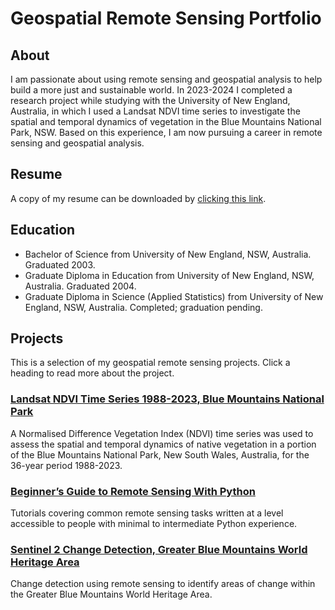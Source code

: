 # Geospatial Remote Sensing Portfolio
## About
I am passionate about using remote sensing and geospatial analysis to help build a more just and sustainable world. In 2023-2024 I completed a research project while studying with the University of New England, Australia, in which I used a Landsat NDVI time series to investigate the spatial and temporal dynamics of vegetation in the Blue Mountains National Park, NSW. Based on this experience, I am now pursuing a career in remote sensing and geospatial analysis.

## Resume
A copy of my resume can be downloaded by [clicking this link](/doc/mdear_resume.pdf).

## Education
* Bachelor of Science from University of New England, NSW, Australia. Graduated 2003.
* Graduate Diploma in Education from University of New England, NSW, Australia. Graduated 2004.
* Graduate Diploma in Science (Applied Statistics) from University of New England, NSW, Australia. Completed; graduation pending.

## Projects

This is a selection of my geospatial remote sensing projects. Click a heading to read more about the project.

### [Landsat NDVI Time Series 1988-2023, Blue Mountains National Park](/projects/bm_np_1988_2023.md)

A Normalised Difference Vegetation Index (NDVI) time series was used to assess the spatial and temporal dynamics of native vegetation in a portion of the Blue Mountains National Park, New South Wales, Australia, for the 36-year period 1988-2023.

### [Beginner’s Guide to Remote Sensing With Python](/projects/beginners_guide.md)

Tutorials covering common remote sensing tasks written at a level accessible to people with minimal to intermediate Python experience.

### [Sentinel 2 Change Detection, Greater Blue Mountains World Heritage Area](/projects/GBM_KBA.md)

Change detection using remote sensing to identify areas of change within the Greater Blue Mountains World Heritage Area. 
